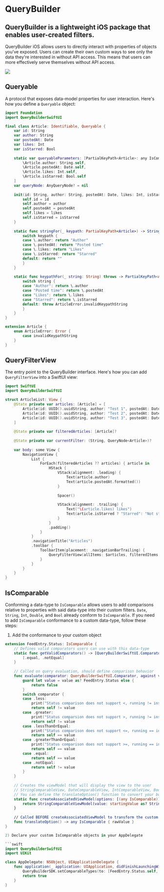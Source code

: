 # QueryBuilder
## QueryBuilder is a lightweight iOS package that enables user-created filters.

QueryBuilder iOS allows users to directly interact with properties of objects you've exposed. Users can create their own custom ways to see only the data they're interested in without API access. This means that users can more effectively serve themselves without API access.

![](https://github.com/shyamkumar703/QueryBuilderSwiftUI/blob/main/Kit/qb_example.gif)

## Queryable
A protocol that exposes data-model properties for user interaction. Here's how you define a `Queryable` object:

```swift
import Foundation
import QueryBuilderSwiftUI

final class Article: Identifiable, Queryable {
    var id: String
    var author: String
    var postedAt: Date
    var likes: Int
    var isStarred: Bool
    
    static var queryableParameters: [PartialKeyPath<Article>: any IsComparable.Type] = [
        \Article.author: String.self,
        \Article.postedAt: Date.self,
        \Article.likes: Int.self,
        \Article.isStarred: Bool.self
    ]
    var queryNode: AnyQueryNode? = nil
    
    init(id: String, author: String, postedAt: Date, likes: Int, isStarred: Bool) {
        self.id = id
        self.author = author
        self.postedAt = postedAt
        self.likes = likes
        self.isStarred = isStarred
    }
    
    static func stringFor(_ keypath: PartialKeyPath<Article>) -> String {
        switch keypath {
        case \.author: return "Author"
        case \.postedAt: return "Posted time"
        case \.likes: return "Likes"
        case \.isStarred: return "Starred"
        default: return ""
        }
    }
    
    static func keypathFor(_ string: String) throws -> PartialKeyPath<Article> {
        switch string {
        case "Author": return \.author
        case "Posted time": return \.postedAt
        case "Likes": return \.likes
        case "Starred": return \.isStarred
        default: throw ArticleError.invalidKeypathString
        }
    }
}

extension Article {
    enum ArticleError: Error {
        case invalidKeypathString
    }
}
```

## QueryFilterView
The entry point to the QueryBuilder interface. Here's how you can add `QueryFilterView` into a SwiftUI view:

```swift
import SwiftUI
import QueryBuilderSwiftUI

struct ArticleList: View {
    @State private var articles: [Article] = [
        Article(id: UUID().uuidString, author: "Test 1", postedAt: Date(), likes: 50, isStarred: true),
        Article(id: UUID().uuidString, author: "Test 2", postedAt: Date(), likes: 50, isStarred: false),
        Article(id: UUID().uuidString, author: "Test 3", postedAt: Date(), likes: 100, isStarred: false)
    ]
    
    @State private var filteredArticles: [Article]?
    
    @State private var currentFilter: (String, QueryNode<Article>)?
    
    var body: some View {
        NavigationView {
            List {
                ForEach(filteredArticles ?? articles) { article in
                    HStack {
                        VStack(alignment: .leading) {
                            Text(article.author)
                            Text(article.postedAt.formatted())
                        }
                        
                        Spacer()
                        
                        VStack(alignment: .trailing) {
                            Text("\(article.likes) likes")
                            Text(article.isStarred ? "Starred": "Not starred")
                        }
                    }
                    .padding()
                }
            }
            .navigationTitle("Articles")
            .toolbar {
                ToolbarItem(placement: .navigationBarTrailing) {
                    QueryFilterView(allItems: $articles, filteredItems: $filteredArticles, currentFilter: $currentFilter)
                }
            }
        }
    }
}
```

## IsComparable
Conforming a data-type to `IsComparable` allows users to add comparisons relative to properties with said data-type into their custom filters. `Date`, `String`, `Int`, `Double`, and `Bool` already conform to `IsComparable`. If you need to add `IsComparable` conformance
to a custom data-type, follow these steps:

1) Add the conformance to your custom object

```swift
extension FeedEntry.Status: IsComparable {
    // Defines valid comparators users can use with this data-type
    static func getValidComparators() -> [QueryBuilderSwiftUI.Comparator] {
        [.equal, .notEqual]
    }
    
    // Called on query evaluation, should define comparison behavior
    func evaluate(comparator: QueryBuilderSwiftUI.Comparator, against value: any IsComparable) -> Bool {
        guard let value = value as? FeedEntry.Status else {
            return false
        }
        switch comparator {
        case .less:
            print("Status comparison does not support <, running != instead")
            return self != value
        case .greater:
            print("Status comparsion does not support >, running != instead")
            return self != value
        case .lessThanOrEqual:
            print("Status comparison does not support <=, running == instead")
            return self == value
        case .greaterThanOrEqual:
            print("Status comparison does not support >=, running == instead")
            return self == value
        case .equal:
            return self == value
        case .notEqual:
            return self != value
        }
    }
    
    // Creates the viewModel that will display the view to the user
    // StringComparableView, DateComparableView, IntComparableView, BoolComparableView, and DoubleComparableView are BUILT-IN
    // You can define the translateOption() function to convert your built-in data type to one of the above primitives
    static func createAssociatedViewModel(options: [(any IsComparable)], startingValue: (any IsComparable)?) -> StringComparableViewModel {
        return StringComparableViewModel(value: startingValue as? String, options: options)
    }
    
    // Called BEFORE createAssociatedViewModel to transform the custom data-type to a primitive, OPTIONAL
    func translateOption() -> any IsComparable { rawValue }
}

2) Declare your custom IsComparable objects in your AppDelegate

```swift
import QueryBuilderSwiftUI
import UIKit

class AppDelegate: NSObject, UIApplicationDelegate {
    func application(_ application: UIApplication, didFinishLaunchingWithOptions launchOptions: [UIApplication.LaunchOptionsKey : Any]? = nil) -> Bool {
        QueryBuilderSDK.setComparableTypes(to: [FeedEntry.Status.self, Feed.self])
        return true
    }
}
```
